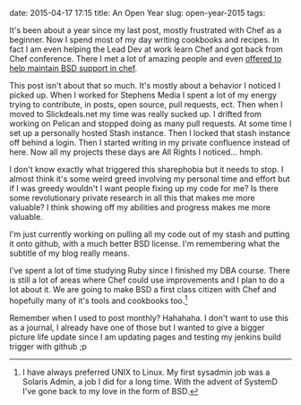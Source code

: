 date: 2015-04-17 17:15
title: An Open Year
slug: open-year-2015
tags: 

It's been about a year since my last post, mostly frustrated with Chef as a beginner. Now I spend most of my day writing cookbooks and recipes. In fact I am even helping the Lead Dev at work learn Chef and got back from Chef conference. There I met a lot of amazing people and even [offered to help maintain BSD support in chef](https://github.com/chef/chef/pull/3231).

This post isn't about that so much. It's mostly about a behavior I noticed I picked up.
When I worked for Stephens Media I spent a lot of my energy trying to contribute, in posts, open source, pull requests, ect.
Then when I moved to Slickdeals.net my time was really sucked up. I drifted from working on Pelican and stopped doing as many pull requests.
At some time I set up a personally hosted Stash instance. Then I locked that stash instance off behind a login.
Then I started writing in my private confluence instead of here.
Now all my projects these days are All Rights I noticed... hmph.

I don't know exactly what triggered this sharephobia but it needs to stop.
I almost think it's some weird greed involving my personal time and effort but if I was greedy wouldn't I want people fixing up my code for me?
Is there some revolutionary private research in all this that makes me more valuable? I think showing off my abilities and progress makes me more valuable.

I'm just currently working on pulling all my code out of my stash and putting it onto github, with a much better BSD license. I'm remembering what the subtitle of my blog really means.

I've spent a lot of time studying Ruby since I finished my DBA course.
There is still a lot of areas where Chef could use improvements and I plan to do a lot about it.
We are going to make BSD a first class citizen with Chef and hopefully many of it's tools and cookbooks too.[^FUNFACT]

[^FUNFACT]: I have always preferred UNIX to Linux. My first sysadmin job was a Solaris Admin, a job I did for a long time. With the advent of SystemD I've gone back to my love in the form of BSD.

Remember when I used to post monthly? Hahahaha.
I don't want to use this as a journal, I already have one of those but I wanted to give a bigger picture life update since I am updating pages and testing my jenkins build trigger with github ;p
